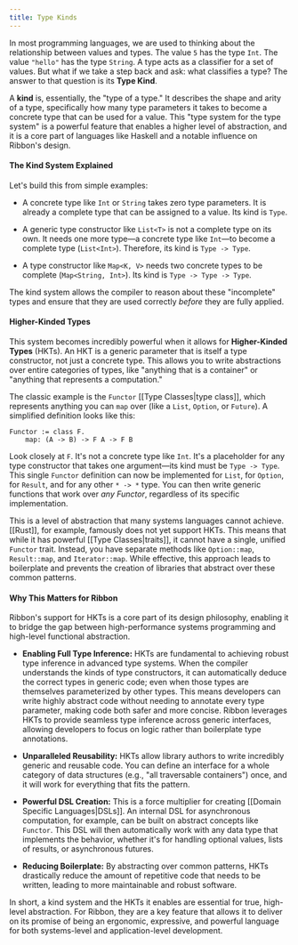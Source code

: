 ```yaml
---
title: Type Kinds
---
```


In most programming languages, we are used to thinking about the relationship
between values and types. The value `5` has the type `Int`. The value `"hello"`
has the type `String`. A type acts as a classifier for a set of values. But what
if we take a step back and ask: what classifies a type? The answer to that
question is its **Type Kind**.

A **kind** is, essentially, the "type of a type." It describes the shape and
arity of a type, specifically how many type parameters it takes to become a
concrete type that can be used for a value. This "type system for the type
system" is a powerful feature that enables a higher level of abstraction, and it
is a core part of languages like Haskell and a notable influence on Ribbon's
design.

#### The Kind System Explained

Let's build this from simple examples:

- A concrete type like `Int` or `String` takes zero type parameters. It is
  already a complete type that can be assigned to a value. Its kind is `Type`.

- A generic type constructor like `List<T>` is not a complete type on its own.
  It needs one more type—a concrete type like `Int`—to become a complete type
  (`List<Int>`). Therefore, its kind is `Type -> Type`.

- A type constructor like `Map<K, V>` needs two concrete types to be complete
  (`Map<String, Int>`). Its kind is `Type -> Type -> Type`.

The kind system allows the compiler to reason about these "incomplete" types and
ensure that they are used correctly *before* they are fully applied.

#### Higher-Kinded Types

This system becomes incredibly powerful when it allows for **Higher-Kinded Types** (HKTs).
An HKT is a generic parameter that is itself a type constructor, not
just a concrete type. This allows you to write abstractions over entire
categories of types, like "anything that is a container" or "anything that
represents a computation."

The classic example is the `Functor` [[Type Classes|type class]], which
represents anything you can `map` over (like a `List`, `Option`, or `Future`). A
simplified definition looks like this:

```
Functor := class F.
    map: (A -> B) -> F A -> F B
```

Look closely at `F`. It's not a concrete type like `Int`. It's a placeholder for
any type constructor that takes one argument—its kind must be `Type -> Type`.
This single `Functor` definition can now be implemented for `List`, for
`Option`, for `Result`, and for any other `* -> *` type. You can then write
generic functions that work over *any Functor*, regardless of its specific
implementation.

This is a level of abstraction that many systems languages cannot achieve.
[[Rust]], for example, famously does not yet support HKTs. This means that
while it has powerful [[Type Classes|traits]], it cannot have a single,
unified `Functor` trait. Instead, you have separate methods like `Option::map`,
`Result::map`, and `Iterator::map`. While effective, this approach leads to
boilerplate and prevents the creation of libraries that abstract over these
common patterns.

#### Why This Matters for Ribbon

Ribbon's support for HKTs is a core part of its design philosophy, enabling it
to bridge the gap between high-performance systems programming and high-level
functional abstraction.

- **Enabling Full Type Inference:** HKTs are fundamental to achieving robust
  type inference in advanced type systems. When the compiler understands the
  kinds of type constructors, it can automatically deduce the correct types in
  generic code; even when those types are themselves parameterized by other
  types. This means developers can write highly abstract code without needing to
  annotate every type parameter, making code both safer and more concise. Ribbon
  leverages HKTs to provide seamless type inference across generic interfaces,
  allowing developers to focus on logic rather than boilerplate type
  annotations.

- **Unparalleled Reusability:** HKTs allow library authors to write incredibly
  generic and reusable code. You can define an interface for a whole category of
  data structures (e.g., "all traversable containers") once, and it will work
  for everything that fits the pattern.

- **Powerful DSL Creation:** This is a force multiplier for creating
  [[Domain Specific Languages|DSLs]]. An internal DSL for asynchronous
  computation, for example, can be built on abstract concepts like `Functor`.
  This DSL will then automatically work with any data type that implements the
  behavior, whether it's for handling optional values, lists of results, or
  asynchronous futures.

- **Reducing Boilerplate:** By abstracting over common patterns, HKTs
  drastically reduce the amount of repetitive code that needs to be written,
  leading to more maintainable and robust software.

In short, a kind system and the HKTs it enables are essential for true,
high-level abstraction. For Ribbon, they are a key feature that allows it to
deliver on its promise of being an ergonomic, expressive, and powerful language
for both systems-level and application-level development.